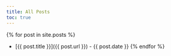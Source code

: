 ```yaml
---
title: All Posts
toc: true
---
```


{% for post in site.posts %}
* [{{ post.title }}]({{ post.url }}) - {{ post.date }}
{% endfor %}
